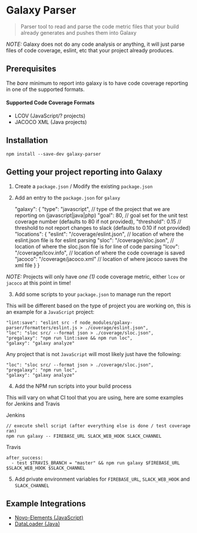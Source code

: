 # Galaxy Parser

> Parser tool to read and parse the code metric files that your build already generates and pushes them into Galaxy

*NOTE:* Galaxy does not do any code analysis or anything, it will just parse files of code coverage, eslint, etc that your project already produces.

## Prerequisites

The *bare* minimum to report into galaxy is to have code coverage reporting in one of the supported formats.

#### Supported Code Coverage Formats

* LCOV (JavaScript/? projects)
* JACOCO XML (Java projects)

## Installation

    npm install --save-dev galaxy-parser

## Getting your project reporting into Galaxy

1) Create a `package.json` / Modify the existing `package.json`

2) Add an entry to the `package.json` for `galaxy`

    "galaxy": {
        "type": "javascript", // type of the project that we are reporting on (javascript|java|php)
        "goal": 80, // goal set for the unit test coverage number (defaults to 80 if not provided),
        "threshold": 0.15 // threshold to not report changes to slack (defaults to 0.10 if not provided) 
        "locations": {
          "eslint": "/coverage/eslint.json", // location of where the eslint.json file is for eslint parsing
          "sloc": "/coverage/sloc.json", // location of where the sloc.json file is for line of code parsing
          "lcov": "/coverage/lcov.info", // location of where the code coverage is saved
          "jacoco": "/coverage/jacoco.xml" // location of where jacoco saves the xml file
        }
    }
    
*NOTE:* Projects will only have *one (1)* code coverage metric, either `lcov` or `jacoco` at this point in time!

3) Add some scripts to your `package.json` to manage run the report

This will be different based on the type of project you are working on, this is an example for a `JavaScript` project:

    "lint:save": "eslint src -f node_modules/galaxy-parser/formatters/eslint.js > ./coverage/eslint.json",
    "loc": "sloc src/ --format json > ./coverage/sloc.json",
    "pregalaxy": "npm run lint:save && npm run loc",
    "galaxy": "galaxy analyze"
    
Any project that is not `JavaScript` will most likely just have the following:

    "loc": "sloc src/ --format json > ./coverage/sloc.json",
    "pregalaxy": "npm run loc",
    "galaxy": "galaxy analyze"
    
4) Add the NPM run scripts into your build process

This will vary on what CI tool that you are using, here are some examples for Jenkins and Travis

Jenkins

    // execute shell script (after everything else is done / test coverage ran)
    npm run galaxy -- FIREBASE_URL SLACK_WEB_HOOK SLACK_CHANNEL

Travis
    
    after_success:
      - test $TRAVIS_BRANCH = "master" && npm run galaxy $FIREBASE_URL $SLACK_WEB_HOOK $SLACK_CHANNEL
      
5) Add private environment variables for `FIREBASE_URL`, `SLACK_WEB_HOOK` and `SLACK_CHANNEL` 

## Example Integrations

* [Novo-Elements (JavaScript)](https://github.com/bullhorn/novo-elements/commit/3de0a2032a7c0f96655f3bd0df2d7ee8dc3c7950)
* [DataLoader (Java)]()